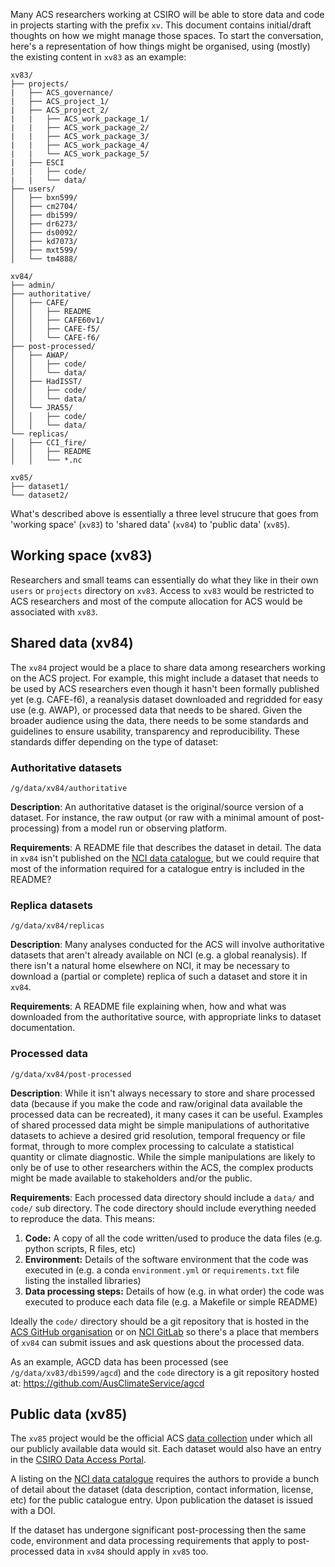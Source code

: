 Many ACS researchers working at CSIRO will be able to store data and code in projects starting with the prefix `xv`.
This document contains initial/draft thoughts on how we might manage those spaces.
To start the conversation,
here's a representation of how things might be organised,
using (mostly) the existing content in `xv83` as an example:

```
xv83/
├── projects/
|   ├── ACS_governance/
|   ├── ACS_project_1/
|   ├── ACS_project_2/
|   |   ├── ACS_work_package_1/
|   |   ├── ACS_work_package_2/
|   |   ├── ACS_work_package_3/
|   |   ├── ACS_work_package_4/
|   |   └── ACS_work_package_5/
|   ├── ESCI
|   |   ├── code/
|   |   └── data/
├── users/
│   ├── bxn599/
│   ├── cm2704/
│   ├── dbi599/
│   ├── dr6273/
│   ├── ds0092/
│   ├── kd7073/
│   ├── mxt599/
│   └── tm4888/

xv84/
├── admin/
├── authoritative/
│   ├── CAFE/
│   │   ├── README
│   │   ├── CAFE60v1/
│   │   ├── CAFE-f5/
│   │   └── CAFE-f6/
├── post-processed/
│   ├── AWAP/
│   │   ├── code/
│   │   └── data/
│   ├── HadISST/
│   │   ├── code/
│   │   └── data/
│   └── JRA55/
│   │   ├── code/
│   │   └── data/
└── replicas/
│   ├── CCI_fire/
│   │   ├── README
│   │   └── *.nc

xv85/
├── dataset1/
└── dataset2/

```
What's described above is essentially a three level strucure that goes from 'working space' (`xv83`)
to 'shared data' (`xv84`) to 'public data' (`xv85`).

## Working space (xv83)

Researchers and small teams can essentially do what they like in their own `users` or `projects` directory on `xv83`.
Access to `xv83` would be restricted to ACS researchers and
most of the compute allocation for ACS would be associated with `xv83`.

## Shared data (xv84)

The `xv84` project would be a place to share data among researchers working on the ACS project.
For example, this might include a dataset that needs to be used by ACS researchers
even though it hasn't been formally published yet (e.g. CAFE-f6),
a reanalysis dataset downloaded and regridded for easy use (e.g. AWAP),
or processed data that needs to be shared.
Given the broader audience using the data,
there needs to be some standards and guidelines to ensure usability,
transparency and reproducibility.
These standards differ depending on the type of dataset: 

### Authoritative datasets

`/g/data/xv84/authoritative`

**Description**:
An authoritative dataset is the original/source version of a dataset.
For instance, the raw output (or raw with a minimal amount of post-processing)
from a model run or observing platform.

**Requirements**:
A README file that describes the dataset in detail.
The data in `xv84` isn't published on the [NCI data catalogue](https://geonetwork.nci.org.au),
but we could require that most of the information required for a catalogue entry
is included in the README?

### Replica datasets 

`/g/data/xv84/replicas`

**Description**:
Many analyses conducted for the ACS will involve authoritative datasets
that aren't already available on NCI (e.g. a global reanalysis).
If there isn't a natural home elsewhere on NCI,
it may be necessary to download a (partial or complete) replica
of such a dataset and store it in `xv84`.

**Requirements**:
A README file explaining when, how and what was downloaded from the authoritative source,
with appropriate links to dataset documentation. 

### Processed data  

`/g/data/xv84/post-processed`

**Description**:
While it isn't always necessary to store and share processed data
(because if you make the code and raw/original data available the processed data can be recreated),
it many cases it can be useful.
Examples of shared processed data might be simple manipulations of authoritative datasets
to achieve a desired grid resolution, temporal frequency or file format,
through to more complex processing to calculate a statistical quantity or climate diagnostic.
While the simple manipulations are likely to only be of use to other researchers within the ACS,
the complex products might be made available to stakeholders and/or the public. 

**Requirements**:
Each processed data directory should include a `data/` and `code/` sub directory.
The code directory should include everything needed to reproduce the data.
This means: 
1. **Code:** A copy of all the code written/used to produce the data files (e.g. python scripts, R files, etc)
2. **Environment:** Details of the software environment that the code was executed in
(e.g. a conda `environment.yml` or `requirements.txt` file listing the installed libraries)
3. **Data processing steps:** Details of how (e.g. in what order) the code was executed to produce each data file
(e.g. a Makefile or simple README)

Ideally the `code/` directory should be a git repository that is hosted in the
[ACS GitHub organisation](https://github.com/AusClimateService) or
on [NCI GitLab](https://git.nci.org.au) so there's a place that members
of `xv84` can submit issues and ask questions about the processed data.

As an example, AGCD data has been processed (see `/g/data/xv83/dbi599/agcd`) and the
`code` directory is a git repository hosted at:
https://github.com/AusClimateService/agcd 

## Public data (xv85)

The `xv85` project would be the official ACS
[data collection](https://opus.nci.org.au/display/NDP/NCI+Data+Collections+and+Publishing)
under which all our publicly available data would sit.
Each dataset would also have an entry in the
[CSIRO Data Access Portal](https://data.csiro.au/collections).

A listing on the [NCI data catalogue](https://geonetwork.nci.org.au) requires the authors to provide
a bunch of detail about the dataset (data description, contact information, license, etc)
for the public catalogue entry.
Upon publication the dataset is issued with a DOI.

If the dataset has undergone significant post-processing
then the same code, environment and data processing
requirements that apply to post-processed data in `xv84` should apply in `xv85` too.
